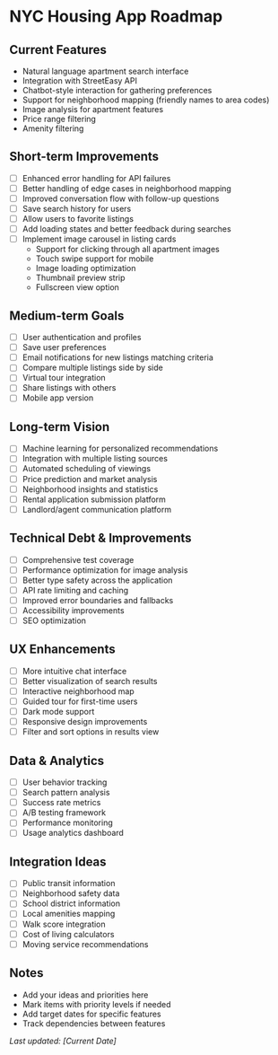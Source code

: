 # NYC Housing App Roadmap

## Current Features
- Natural language apartment search interface
- Integration with StreetEasy API
- Chatbot-style interaction for gathering preferences
- Support for neighborhood mapping (friendly names to area codes)
- Image analysis for apartment features
- Price range filtering
- Amenity filtering

## Short-term Improvements
- [ ] Enhanced error handling for API failures
- [ ] Better handling of edge cases in neighborhood mapping
- [ ] Improved conversation flow with follow-up questions
- [ ] Save search history for users
- [ ] Allow users to favorite listings
- [ ] Add loading states and better feedback during searches
- [ ] Implement image carousel in listing cards
  - Support for clicking through all apartment images
  - Touch swipe support for mobile
  - Image loading optimization
  - Thumbnail preview strip
  - Fullscreen view option

## Medium-term Goals
- [ ] User authentication and profiles
- [ ] Save user preferences
- [ ] Email notifications for new listings matching criteria
- [ ] Compare multiple listings side by side
- [ ] Virtual tour integration
- [ ] Share listings with others
- [ ] Mobile app version

## Long-term Vision
- [ ] Machine learning for personalized recommendations
- [ ] Integration with multiple listing sources
- [ ] Automated scheduling of viewings
- [ ] Price prediction and market analysis
- [ ] Neighborhood insights and statistics
- [ ] Rental application submission platform
- [ ] Landlord/agent communication platform

## Technical Debt & Improvements
- [ ] Comprehensive test coverage
- [ ] Performance optimization for image analysis
- [ ] Better type safety across the application
- [ ] API rate limiting and caching
- [ ] Improved error boundaries and fallbacks
- [ ] Accessibility improvements
- [ ] SEO optimization

## UX Enhancements
- [ ] More intuitive chat interface
- [ ] Better visualization of search results
- [ ] Interactive neighborhood map
- [ ] Guided tour for first-time users
- [ ] Dark mode support
- [ ] Responsive design improvements
- [ ] Filter and sort options in results view

## Data & Analytics
- [ ] User behavior tracking
- [ ] Search pattern analysis
- [ ] Success rate metrics
- [ ] A/B testing framework
- [ ] Performance monitoring
- [ ] Usage analytics dashboard

## Integration Ideas
- [ ] Public transit information
- [ ] Neighborhood safety data
- [ ] School district information
- [ ] Local amenities mapping
- [ ] Walk score integration
- [ ] Cost of living calculators
- [ ] Moving service recommendations

## Notes
- Add your ideas and priorities here
- Mark items with priority levels if needed
- Add target dates for specific features
- Track dependencies between features

_Last updated: [Current Date]_ 